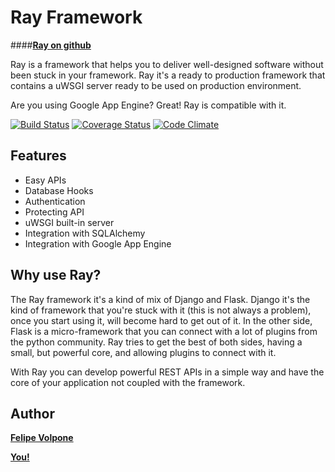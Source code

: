 # Ray Framework

####**[Ray on github](https://github.com/felipevolpone/ray)**

Ray is a framework that helps you to deliver well-designed software without been stuck in your framework. Ray it's a ready to production framework that contains a uWSGI server ready to be used on production environment.

Are you using Google App Engine? Great! Ray is compatible with it.

[![Build Status](https://travis-ci.org/felipevolpone/ray.svg?branch=master)](https://travis-ci.org/felipevolpone/ray)
[![Coverage Status](https://coveralls.io/repos/felipevolpone/ray/badge.svg?branch=master&service=github)](https://coveralls.io/github/felipevolpone/ray?branch=master)
[![Code Climate](https://codeclimate.com/github/felipevolpone/ray/badges/gpa.svg)](https://codeclimate.com/github/felipevolpone/ray)

## Features

* Easy APIs
* Database Hooks
* Authentication
* Protecting API
* uWSGI built-in server
* Integration with SQLAlchemy
* Integration with Google App Engine

## Why use Ray?

The Ray framework it's a kind of mix of Django and Flask. Django it's the kind of framework that you're stuck with it (this is not always a problem), once you start using it, will become hard to get out of it. In the other side, Flask is a micro-framework that you can connect with a lot of plugins from the python community. Ray tries to get the best of both sides, having a small, but powerful core, and allowing plugins to connect with it.

With Ray you can develop powerful REST APIs in a simple way and have the core of your application not coupled with the framework.

## Author

**[Felipe Volpone](https://twitter.com/felipevolpone)**

**[You!](https://github.com/felipevolpone/ray/pulls)**
